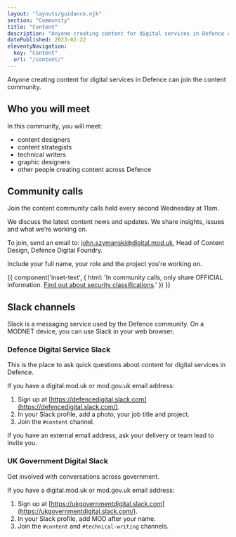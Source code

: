 ```yaml
---
layout: "layouts/guidance.njk"
section: "Community"
title: "Content"
description: "Anyone creating content for digital services in Defence can join the content community. Find out how to get involved."
datePublished: 2023-02-22
eleventyNavigation:
  key: "Content"
  url: "/content/"
---
```


Anyone creating content for digital services in Defence can join the content community. 

## Who you will meet

In this community, you will meet:

- content designers
- content strategists 
- technical writers 
- graphic designers
- other people creating content across Defence

## Community calls

Join the content community calls held every second Wednesday at 11am.

We discuss the latest content news and updates. We share insights, issues and what we’re working on. 

To join, send an email to: [john.szymanski@digital.mod.uk](mailto:john.szymanski@digital.mod.uk?subject=Join%20content%20community%20calls), Head of Content Design, Defence Digital Foundry. 

Include your full name, your role and the project you’re working on.

{{ component('inset-text', {
  html: 'In community calls, only share OFFICIAL information. <a href="/security-classifications/">Find out about security classifications</a>.'
}) }}

## Slack channels

Slack is a messaging service used by the Defence community. On a MODNET device, you can use Slack in your web browser.

### Defence Digital Service Slack

This is the place to ask quick questions about content for digital services in Defence.

If you have a digital.mod.uk or mod.gov.uk email address:

1. Sign up at [https://defencedigital.slack.com](https://defencedigital.slack.com/).
2. In your Slack profile, add a photo, your job title and project.
3. Join the `#content` channel.

If you have an external email address, ask your delivery or team lead to invite you.

### UK Government Digital Slack

Get involved with conversations across government. 

If you have a digital.mod.uk or mod.gov.uk email address:

1. Sign up at [https://ukgovernmentdigital.slack.com](https://ukgovernmentdigital.slack.com/).
2. In your Slack profile, add MOD after your name.
3. Join the `#content` and `#technical-writing` channels.

